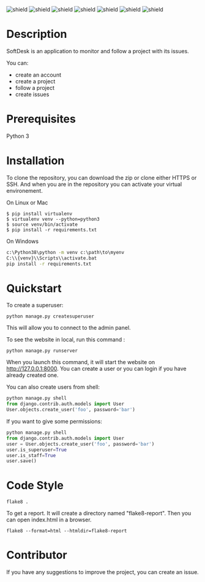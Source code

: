 ![shield](https://img.shields.io/github/last-commit/Cocorico84/softdesk)
![shield](https://img.shields.io/badge/Python-3776AB?style=for-the-badge&logo=python&logoColor=white)
![shield](https://img.shields.io/badge/SQLite-07405E?style=for-the-badge&logo=sqlite&logoColor=white)
![shield](https://img.shields.io/badge/Django-092E20?style=for-the-badge&logo=django&logoColor=white)
![shield](https://img.shields.io/badge/Postman-FF6C37?style=for-the-badge&logo=Postman&logoColor=white)
![shield](https://img.shields.io/badge/Git-F05032?style=for-the-badge&logo=git&logoColor=white)
![shield](https://img.shields.io/badge/JWT-000000?style=for-the-badge&logo=JSON%20web%20tokens&logoColor=white)

# Description

SoftDesk is an application to monitor and follow a project with its issues.

You can:
* create an account
* create a project
* follow a project
* create issues

# Prerequisites

Python 3

# Installation

To clone the repository, you can download the zip or clone either HTTPS or SSH. And when you are in the repository you can activate your virtual environement.

On Linux or Mac
```shell
$ pip install virtualenv
$ virtualenv venv --python=python3
$ source venv/bin/activate
$ pip install -r requirements.txt
```

On Windows
```bat
c:\Python38\python -m venv c:\path\to\myenv
C:\\{venv}\\Scripts\\activate.bat
pip install -r requirements.txt
```

# Quickstart

To create a superuser:
```console
python manage.py createsuperuser
```
This will allow you to connect to the admin panel.

To see the website in local, run this command :

```console
python manage.py runserver
```
When you launch this command, it will start the website on http://127.0.0.1:8000.
You can create a user or you can login if you have already created one.

You can also create users from shell:
```py
python manage.py shell
from django.contrib.auth.models import User
User.objects.create_user('foo', password='bar')
```
If you want to give some permissions:
```py
python manage.py shell
from django.contrib.auth.models import User
user = User.objects.create_user('foo', password='bar')
user.is_superuser=True
user.is_staff=True
user.save()
```
# Code Style
```
flake8 .
```
To get a report. It will create a directory named "flake8-report". Then you can open index.html in a browser.
```
flake8 --format=html --htmldir=flake8-report
```

# Contributor

If you have any suggestions to improve the project, you can create an issue.
